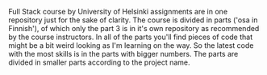 Full Stack course by University of Helsinki assignments are in one repository just for the sake of clarity. The course is divided in parts ('osa in Finnish'),
of which only the part 3 is in it's own repository as recommended by the course instructors. In all of the parts you'll find pieces of code that might be a bit
weird looking as I'm learning on the way. So the latest code with the most skills is in the parts with bigger numbers. The parts are divided in smaller parts 
according to the project name.

